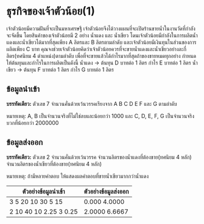 # ธุรกิจของเจ้าตัวน้อย(1)

เจ้าตัวน้อยมีความฝันที่จะเป็นมหาเศรษฐี เจ้าตัวน้อยจึงได้วางแผนที่จะเปิดร้านขายน้ำในงานวัดที่กำลังจะจัดขึ้น โดยสินค้าของเจ้าตัวน้อยมี 2 อย่าง น้ำแดง และ น้ำเขียว โดนเจ้าตัวน้อยมีกำลังในการผลิตน้ำแดงและน้ำเขียวได้มากที่สุดเพียง A ลิตรและ B ลิตรตามลำดับ และเจ้าตัวน้อยมีเงินทุนในส่วนของการผลิตเพียง C บาท คุณจงช่วยเจ้าตัวน้อยคิดว่าเจ้าตัวน้อยควรที่จะขายน้ำแดงและน้ำเขียวอย่างละกี่ลิตร(ทศนิยม 4 ตำแหน่ง)ตามลำดับ เพื่อที่จะขายแล้วได้กำไรมากที่สุดถ้าของขายหมดทุกอย่าง กำหนดให้ต้นทุนและกำไรในการผลิตเป็นดังนี้
น้ำแดง → ต้นทุน D บาทต่อ 1 ลิตร กำไร E บาทต่อ 1 ลิตร
น้ำเขียว → ต้นทุน F บาทต่อ 1 ลิตร กำไร G บาทต่อ 1 ลิตร

## ข้อมูลนำเข้า

**บรรทัดเดียว:** ตัวเลข 7 จำนวนคั่นด้วยเว้นวรรคเรียงจาก A B C D E F และ G ตามลำดับ

หมายเหตุ: A, B เป็นจำนวนจริงที่ไม่ใช่ลบและน้อยกว่า 1000 และ C, D, E, F, G เป็นจำนวนจริงบวกที่น้อยกว่า 2000000

## ข้อมูลส่งออก

**บรรทัดเดียว:** ตัวเลข 2 จำนวนคั่นด้วยเว้นวรรค จำนวนลิตรของน้ำแดงที่ต้องขาย(ทศนิยม 4 หลัก) จำนวนลิตรของน้ำเขียวที่ต้องขาย(ทศนิยม 4 หลัก)

หมายเหตุ: ถ้ามีหลายคำตอบ ให้แสดงผลคำตอบที่ขายน้ำเขียวมากกว่าน้ำแดง

| ตัวอย่างข้อมูลนำเข้า | ตัวอย่างข้อมูลส่งออก |
| --- | --- |
| 3 5 20 10 30 5 15  | 0.000 4.0000 |
| 2 10 40 10 2.25 3 0.25 | 2.0000 6.6667 |
